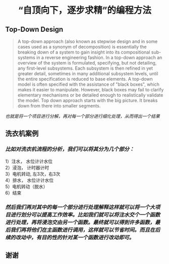 # <center> “自顶向下，逐步求精”的编程方法</center>       

##  Top-Down Design  
> A top-down approach (also known as stepwise design and in some cases used as a synonym of decomposition) is essentially the breaking down of a system to gain insight into its compositional sub-systems in a reverse engineering fashion. In a top-down approach an overview of the system is formulated, specifying, but not detailing, any first-level subsystems. Each subsystem is then refined in yet greater detail, sometimes in many additional subsystem levels, until the entire specification is reduced to base elements. A top-down model is often specified with the assistance of "black boxes", which makes it easier to manipulate. However, black boxes may fail to clarify elementary mechanisms or be detailed enough to realistically validate the model. Top down approach starts with the big picture. It breaks down from there into smaller segments.       


*也就是将一个项目进行分解，再对每一个部分进行细化处理，从而得出一个结果*

## 洗衣机案例   

### *比如对洗衣机流程的分析，我们可以将其分为几个部分：*  
1）注水， 水位计计水位    
2）浸泡， 计时器计时    
3）电机转动, 左3次，右3次   
4）排水， 水位计计水位  
5）电机转动（脱水）     
6）结束    

### *然后我们再对其中的每一个部分进行处理解释这样就可以将一个大项目进行划分可以提高工作效率。比如我们就可以将注水交个一个函数进行处理，再将浸泡交由另一个函数。最终就可以得到许多函数，最后我们再将他们在主函数进行调用，这样就可以节省时间。而且在后续的改动中，有目的性的针对某一个函数进行改动即可。*   

## 谢谢
  

